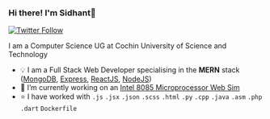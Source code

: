 ### Hi there! I'm Sidhant👋
[![Twitter Follow](https://img.shields.io/twitter/follow/SidhantUnnithan.svg?style=flat&logo=twitter&color=1DA1F2&labelColor=000000)](https://twitter.com/SidhantUnnithan)

I am a Computer Science UG at Cochin University of Science and Technology
- 💡 I am a Full Stack Web Developer specialising in the **MERN** stack ([MongoDB](https://www.mongodb.com/), [Express](https://expressjs.com/), [ReactJS](https://reactjs.org/), [NodeJS](https://nodejs.org/en/))
- 🔭 I’m currently working on an [Intel 8085 Microprocessor Web Sim](https://github.com/SidhantUnnithan/8085sim)
- ⭐️ I have worked with `.js` `.jsx` `.json` `.scss` `.html` `.py` `.cpp` `.java` `.asm` `.php` `.dart` `Dockerfile`
